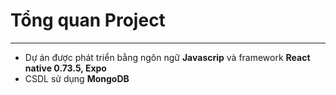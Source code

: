 # Tổng quan Project
---
- Dự án được phát triển bằng ngôn ngữ **Javascrip** và framework **React native 0.73.5, Expo**
- CSDL sử dụng **MongoDB**
